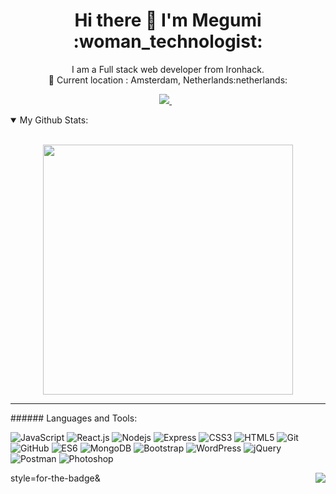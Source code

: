 <h1 align='center'>
  Hi there 👋 I'm Megumi :woman_technologist:
</h1>

<p align='center'>
  I am a Full stack web developer from Ironhack.<br>
  📍 Current location : Amsterdam, Netherlands:netherlands: 
</p>

<p align='center'>
  <a href="https://www.linkedin.com/in/megumi-kawagoe-88j/">
    <img src="https://img.shields.io/badge/linkedin-%230077B5.svg?&style=for-the-badge&logo=linkedin&logoColor=white" />
  </a>&nbsp;&nbsp;
</p>


<details open>
 <summary>My Github Stats: </summary>
<br>
<p align='center'>
  <a href="#"><img src="https://github-readme-stats.vercel.app/api?username=Megumikawa&show_icons=true&count_private=true&theme=radical" width="400"></a>
</p>

<hr>
###### Languages and Tools:

![JavaScript](https://img.shields.io/badge/JavaScript-F7DF1E?style=for-the-badge&logo=javascript&logoColor=black)
![React.js](https://img.shields.io/badge/React-20232A?style=for-the-badge&logo=react&logoColor=61DAFB)
![Nodejs](https://img.shields.io/badge/Node.js-43853D?style=for-the-badge&logo=node-dot-js&logoColor=white)
![Express](https://img.shields.io/badge/Express.js-000000?style=for-the-badge&logo=express&logoColor=white)
![CSS3](https://img.shields.io/badge/CSS3-1572B6?logo=css3&logoColor=white)
![HTML5](https://img.shields.io/badge/HTML5-E34F26?style=for-the-badge&logo=html5&logoColor=white)
![Git](https://img.shields.io/badge/Git-F05032?style=for-the-badge&logo=git&logoColor=white)
![GitHub](https://img.shields.io/badge/GitHub-100000?style=for-the-badge&logo=github&logoColor=white)
![ES6](https://img.shields.io/badge/-ES6-orange?style=flat-square)
![MongoDB](https://img.shields.io/badge/MongoDB-4EA94B?style=for-the-badge&logo=mongodb&logoColor=white)
![Bootstrap](https://img.shields.io/badge/Bootstrap-563D7C?style=for-the-badge&logo=bootstrap&logoColor=white)
![WordPress](https://img.shields.io/badge/Wordpress-21759B?style=for-the-badge&logo=wordpress&logoColor=white)
![jQuery](https://img.shields.io/badge/jQuery-0769AD?style=for-the-badge&logo=jquery&logoColor=white)
![Postman](https://img.shields.io/badge/Postman-FF6C37?style=for-the-badge&logo=Postman&logoColor=white)
![Photoshop](https://img.shields.io/badge/Adobe%20Photoshop-31A8FF?style=for-the-badge&logo=Adobe%20Photoshop&logoColor=black)

<img align="right" src="https://img.shields.io/badge/css3-1572B6?logo=css3&logoColor=white" />
style=for-the-badge&

